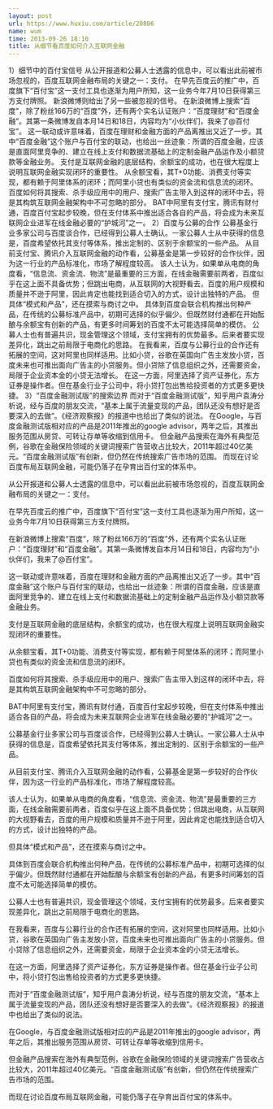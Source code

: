 ```yaml
---
layout: post
url: https://www.huxiu.com/article/20806
name: wum
time: 2013-09-26 18:10
title: 从细节看百度如何介入互联网金融
---
```

1）细节中的百付宝信号 从公开报道和公募人士透露的信息中，可以看出此前被市场忽视的，百度互联网金融布局的关键之一：支付。 在早先百度云的推广中，百度旗下“百付宝”这一支付工具也逐渐为用户所知，这一业务今年7月10日获得第三方支付牌照。 新浪微博则给出了另一些被忽视的信号。 在新浪微博上搜索“百度”，除了粉丝166万的“百度”外，还有两个实名认证账户：“百度理财”和“百度金融”。其第一条微博发自本月14日和18日，内容均为“小伙伴们，我来了@百付宝”。 这一联动或许意味着，百度在理财和金融方面的产品离推出又近了一步。其中“百度金融”这个账户与百付宝的联动，也给出一丝迹象：所谓的百度金融，应该是直面阿里竞争的、建立在线上支付和数据流基础上的定制金融产品运作及小额贷款等金融业务。 支付是互联网金融的底层结构，余额宝的成功，也在很大程度上说明互联网金融实现闭环的重要性。 从余额宝看，其T+0功能、消费支付等实现，都有赖于阿里体系的闭环；而阿里小贷也有类似的资金流和信息流的闭环。 百度如何将其搜索、杀手级应用中的用户、搜索广告主带入到这样的闭环中去，将是其构筑互联网金融架构中不可忽略的部分。 BAT中阿里有支付宝，腾讯有财付通，百度百付宝起步较晚，但在支付体系中推出适合各自的产品，将会成为未来互联网企业进军在线金融必要的“护城河”之一。 2）百度与公募的合作 公募基金行业多家公司与百度谈合作，已经得到公募人士确认。一家公募人士从中获得的信息是，百度希望依托其支付等体系，推出定制的、区别于余额宝的一些产品。 从目前支付宝、腾讯介入互联网金融的动作看，公募基金是第一步较好的合作伙伴，因为这一行业的产品标准化，市场了解程度较高。 该人士认为，如果单从电商的角度看，“信息流、资金流、物流”是最重要的三方面，在线金融需要前两者，百度似乎在这上面不具备优势；但跳出电商，从互联网的大视野看去，百度的用户规模和质量并不逊于阿里，因此肯定也能找到适合切入的方式，设计出独特的产品。 但具体“模式和产品”，还在摸索与商讨之中。 具体到百度会联合机构推出何种产品，在传统的公募标准产品中，初期可选择的似乎偏少。但既然财付通都在开始酝酿与余额宝有创新的产品，有更多时间筹划的百度不太可能选择简单的模仿。 公募人士也有普遍共识，现金管理这个领域，支付宝拥有的优势最多。后来者要实现差异化，跳出之前局限于电商化的思路。 在我看来，百度与公募行业的合作还有拓展的空间，这对阿里也同样适用。比如小贷，谷歌在英国向广告主发放小贷，百度未来也可推出面向广告主的小贷服务。但小贷除了信息组织之外，还需要资金，局限于企业资本金的小贷无法增长。 在这一方面，阿里选择了资产证券化，东方证券是操作者。但在基金行业子公司中，将小贷打包出售给投资者的方式更多更快捷。 3）“百度金融测试版”的搜索边界 而对于“百度金融测试版”，知乎用户袁涛分析说，经与百度的朋友交流，“基本上属于流量变现的产品，团队还没有想好是否要深入的去做”。《经济观察报》的报道中也给出了类似的说法。 在Google，与百度金融测试版相对应的产品是2011年推出的google advisor，两年之后，其推出服务范围从房贷、可转让存单等收缩到信用卡。 但金融产品搜索在海外有典型范例，谷歌在金融保险领域的关键词搜索广告营收占比较大，2011年超过40亿美元。“百度金融测试版”有创新，但仍然在传统搜索广告市场的范围。 而现在讨论百度布局互联网金融，可能仍落子在孕育出百付宝的体系中。

从公开报道和公募人士透露的信息中，可以看出此前被市场忽视的，百度互联网金融布局的关键之一：支付。

在早先百度云的推广中，百度旗下“百付宝”这一支付工具也逐渐为用户所知，这一业务今年7月10日获得第三方支付牌照。

在新浪微博上搜索“百度”，除了粉丝166万的“百度”外，还有两个实名认证账户：“百度理财”和“百度金融”。其第一条微博发自本月14日和18日，内容均为“小伙伴们，我来了@百付宝”。

这一联动或许意味着，百度在理财和金融方面的产品离推出又近了一步。其中“百度金融”这个账户与百付宝的联动，也给出一丝迹象：所谓的百度金融，应该是直面阿里竞争的、建立在线上支付和数据流基础上的定制金融产品运作及小额贷款等金融业务。

支付是互联网金融的底层结构，余额宝的成功，也在很大程度上说明互联网金融实现闭环的重要性。

从余额宝看，其T+0功能、消费支付等实现，都有赖于阿里体系的闭环；而阿里小贷也有类似的资金流和信息流的闭环。

百度如何将其搜索、杀手级应用中的用户、搜索广告主带入到这样的闭环中去，将是其构筑互联网金融架构中不可忽略的部分。

BAT中阿里有支付宝，腾讯有财付通，百度百付宝起步较晚，但在支付体系中推出适合各自的产品，将会成为未来互联网企业进军在线金融必要的“护城河”之一。

公募基金行业多家公司与百度谈合作，已经得到公募人士确认。一家公募人士从中获得的信息是，百度希望依托其支付等体系，推出定制的、区别于余额宝的一些产品。

从目前支付宝、腾讯介入互联网金融的动作看，公募基金是第一步较好的合作伙伴，因为这一行业的产品标准化，市场了解程度较高。

该人士认为，如果单从电商的角度看，“信息流、资金流、物流”是最重要的三方面，在线金融需要前两者，百度似乎在这上面不具备优势；但跳出电商，从互联网的大视野看去，百度的用户规模和质量并不逊于阿里，因此肯定也能找到适合切入的方式，设计出独特的产品。

但具体“模式和产品”，还在摸索与商讨之中。

具体到百度会联合机构推出何种产品，在传统的公募标准产品中，初期可选择的似乎偏少。但既然财付通都在开始酝酿与余额宝有创新的产品，有更多时间筹划的百度不太可能选择简单的模仿。

公募人士也有普遍共识，现金管理这个领域，支付宝拥有的优势最多。后来者要实现差异化，跳出之前局限于电商化的思路。

在我看来，百度与公募行业的合作还有拓展的空间，这对阿里也同样适用。比如小贷，谷歌在英国向广告主发放小贷，百度未来也可推出面向广告主的小贷服务。但小贷除了信息组织之外，还需要资金，局限于企业资本金的小贷无法增长。

在这一方面，阿里选择了资产证券化，东方证券是操作者。但在基金行业子公司中，将小贷打包出售给投资者的方式更多更快捷。

而对于“百度金融测试版”，知乎用户袁涛分析说，经与百度的朋友交流，“基本上属于流量变现的产品，团队还没有想好是否要深入的去做”。《经济观察报》的报道中也给出了类似的说法。

在Google，与百度金融测试版相对应的产品是2011年推出的google advisor，两年之后，其推出服务范围从房贷、可转让存单等收缩到信用卡。

但金融产品搜索在海外有典型范例，谷歌在金融保险领域的关键词搜索广告营收占比较大，2011年超过40亿美元。“百度金融测试版”有创新，但仍然在传统搜索广告市场的范围。

而现在讨论百度布局互联网金融，可能仍落子在孕育出百付宝的体系中。


